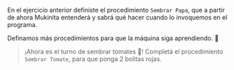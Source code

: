 En el ejercicio anterior definiste el procedimiento `Sembrar Papa`, que a partir de ahora Mukinita entenderá y sabrá qué hacer cuando lo invoquemos en el programa. 

Definamos más procedimientos para que la máquina siga aprendiendo. :memo: 

> ¡Ahora es el turno de sembrar tomates :tomato:! Completá el procedimiento `Sembrar Tomate`, para que ponga 2 bolitas rojas. 